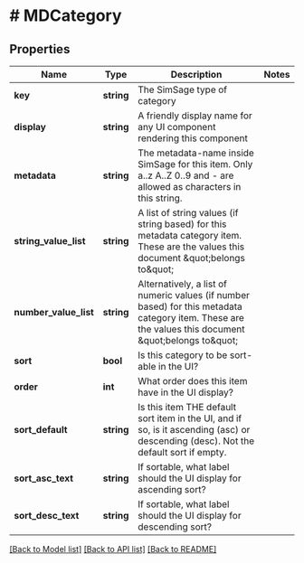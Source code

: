 # # MDCategory

## Properties

Name | Type | Description | Notes
------------ | ------------- | ------------- | -------------
**key** | **string** | The SimSage type of category |
**display** | **string** | A friendly display name for any UI component rendering this component |
**metadata** | **string** | The metadata-name inside SimSage for this item.  Only a..z A..Z 0..9 and - are allowed as characters in this string. |
**string_value_list** | **string** | A list of string values (if string based) for this metadata category item.  These are the values this document \&quot;belongs to\&quot; |
**number_value_list** | **string** | Alternatively, a list of numeric values (if number based) for this metadata category item.  These are the values this document \&quot;belongs to\&quot; |
**sort** | **bool** | Is this category to be sort-able in the UI? |
**order** | **int** | What order does this item have in the UI display? |
**sort_default** | **string** | Is this item THE default sort item in the UI, and if so, is it ascending (asc) or descending (desc).  Not the default sort if empty. |
**sort_asc_text** | **string** | If sortable, what label should the UI display for ascending sort? |
**sort_desc_text** | **string** | If sortable, what label should the UI display for descending sort? |

[[Back to Model list]](../../README.md#models) [[Back to API list]](../../README.md#endpoints) [[Back to README]](../../README.md)
